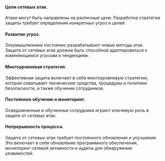 #### Цели сетевых атак.

Атаки могут быть направлены на различные цели. Разработка стратегии защиты требует определения конкретных угроз и целей.

#### Развитие угроз.

Злоумышленники постоянно разрабатывают новые методы атак. Защита от сетевых атак должна быть способной адаптироваться к изменяющимся угрозам и тенденциям.

#### Многоуровневая стратегия.

Эффективная защита включает в себя многоуровневую стратегию, которая охватывает технические средства, процедуры и политики безопасности, а также обучение сотрудников.

#### Постоянное обучение и мониторинг.

Осведомленные и обученные сотрудники играют ключевую роль в защите от сетевых атак.

#### Непрерывность процесса.

Защита от сетевых атак требует постоянного обновления и улучшения. Это включает в себя обновление программного обеспечения, мониторинг сетевой активности и аудиты для обнаружения уязвимостей.